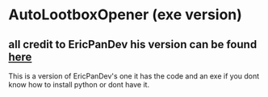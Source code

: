 # AutoLootboxOpener (exe version)
## all credit to EricPanDev his version can be found [here](https://gist.github.com/EricPanDev/4238407328fe08ab9b1ec8b1a00322aa)
This is a version of EricPanDev's one it has the code and an exe if you dont know how to install python or dont have it.
